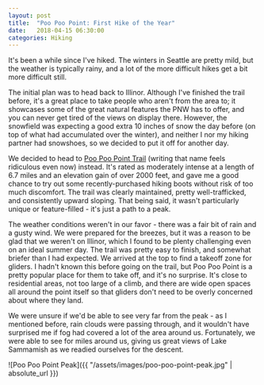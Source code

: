 ```yaml
---
layout: post
title:  "Poo Poo Point: First Hike of the Year"
date:   2018-04-15 06:30:00
categories: Hiking
---
```


It's been a while since I've hiked. The winters in Seattle are pretty mild, but the weather is typically
rainy, and a lot of the more difficult hikes get a bit more difficult still.

The initial plan was to head back to Illinor. Although I've finished the trail before, it's a great place
to take people who aren't from the area to; it showcases some of the great natural features the PNW has to
offer, and you can never get tired of the views on display there. However, the snowfield was expecting a good
extra 10 inches of snow the day before (on top of what had accumulated over the winter), and neither I nor my
hiking partner had snowshoes, so we decided to put it off for another day.

We decided to head to [Poo Poo Point Trail](https://www.alltrails.com/trail/us/washington/poo-poo-point-trail) (writing that name feels ridiculous even now) instead. It's rated as moderately intense at a length of 6.7 miles and an elevation gain of over 2000 feet, and gave me a good chance to
try out some recently-purchased hiking boots without risk of too much discomfort. The trail was clearly maintained, pretty well-trafficked,
and consistently upward sloping. That being said, it wasn't particularly unique or feature-filled - it's just a path to a peak.

The weather conditions weren't in our favor - there was a fair bit of rain and a gusty wind. We were prepared for the
breezes, but it was a reason to be glad that we weren't on Illinor, which I found to be plenty challenging even on an ideal summer day.
The trail was pretty easy to finish, and somewhat briefer than I had expected. We arrived at the top to find a takeoff zone
for gliders. I hadn't known this before going on the trail, but Poo Poo Point is a pretty popular place for them to take off, and it's
no surprise. It's close to residential areas, not too large of a climb, and there are wide open spaces all around the point itself so that
gliders don't need to be overly concerned about where they land.

We were unsure if we'd be able to see very far from the peak - as I mentioned before, rain clouds were passing through, and it wouldn't have surprised me
if fog had covered a lot of the area around us. Fortunately, we were able to see for miles around us, giving us great views of Lake Sammamish as we
readied ourselves for the descent.

![Poo Poo Point Peak]({{ "/assets/images/poo-poo-point-peak.jpg" | absolute_url }})